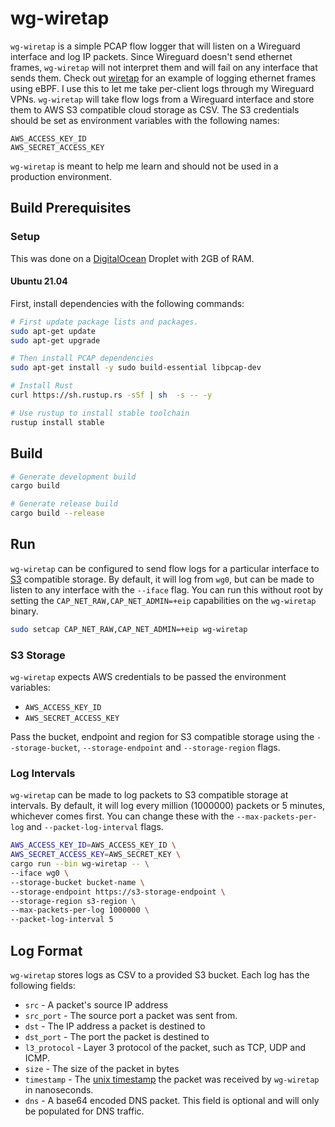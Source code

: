 # wg-wiretap
`wg-wiretap` is a simple PCAP flow logger that will listen on a Wireguard interface and log IP packets.
Since Wireguard doesn't send ethernet frames, `wg-wiretap` will not interpret them and will fail on any interface that sends them.
Check out [wiretap](https://github.com/JonCooperWorks/wiretap) for an example of logging ethernet frames using eBPF.
I use this to let me take per-client logs through my Wireguard VPNs.
`wg-wiretap` will take flow logs from a Wireguard interface and store them to AWS S3 compatible cloud storage as CSV.
The S3 credentials should be set as environment variables with the following names:

```
AWS_ACCESS_KEY_ID
AWS_SECRET_ACCESS_KEY
```

`wg-wiretap` is meant to help me learn and should not be used in a production environment.

## Build Prerequisites

### Setup
This was done on a [DigitalOcean](https://m.do.co/c/515db03705b4) Droplet with 2GB of RAM.

#### Ubuntu 21.04
First, install dependencies with the following commands:

```bash
# First update package lists and packages.
sudo apt-get update
sudo apt-get upgrade

# Then install PCAP dependencies
sudo apt-get install -y sudo build-essential libpcap-dev

# Install Rust
curl https://sh.rustup.rs -sSf | sh  -s -- -y

# Use rustup to install stable toolchain
rustup install stable
```

## Build
```bash
# Generate development build
cargo build

# Generate release build
cargo build --release
```

## Run
`wg-wiretap` can be configured to send flow logs for a particular interface to [S3](https://aws.amazon.com/s3/) compatible storage.
By default, it will log from `wg0`, but can be made to listen to any interface with the `--iface` flag.
You can run this without root by setting the `CAP_NET_RAW,CAP_NET_ADMIN=+eip` capabilities on the `wg-wiretap` binary.

```bash
sudo setcap CAP_NET_RAW,CAP_NET_ADMIN=+eip wg-wiretap
```

### S3 Storage
`wg-wiretap` expects AWS credentials to be passed the environment variables:

- `AWS_ACCESS_KEY_ID`
- `AWS_SECRET_ACCESS_KEY`

Pass the bucket, endpoint and region for S3 compatible storage using the `--storage-bucket`, `--storage-endpoint` and `--storage-region` flags.

### Log Intervals
`wg-wiretap` can be made to log packets to S3 compatible storage at intervals.
By default, it will log every million (1000000) packets or 5 minutes, whichever comes first.
You can change these with the `--max-packets-per-log` and `--packet-log-interval` flags.

```bash
AWS_ACCESS_KEY_ID=AWS_ACCESS_KEY_ID \
AWS_SECRET_ACCESS_KEY=AWS_SECRET_KEY \
cargo run --bin wg-wiretap -- \
--iface wg0 \
--storage-bucket bucket-name \
--storage-endpoint https://s3-storage-endpoint \
--storage-region s3-region \
--max-packets-per-log 1000000 \
--packet-log-interval 5
```

## Log Format
`wg-wiretap` stores logs as CSV to a provided S3 bucket.
Each log has the following fields:

- `src` - A packet's source IP address
- `src_port` - The source port a packet was sent from.
- `dst` - The IP address a packet is destined to
- `dst_port` - The port the packet is destined to
- `l3_protocol` - Layer 3 protocol of the packet, such as TCP, UDP and ICMP.
- `size` - The size of the packet in bytes
- `timestamp` - The [unix timestamp](https://en.wikipedia.org/wiki/Unix_time) the packet was received by `wg-wiretap` in nanoseconds.
- `dns` - A base64 encoded DNS packet. This field is optional and will only be populated for DNS traffic.